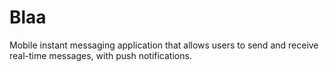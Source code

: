 # Blaa
Mobile instant messaging application that allows users to send and receive real-time messages, with push notifications.
